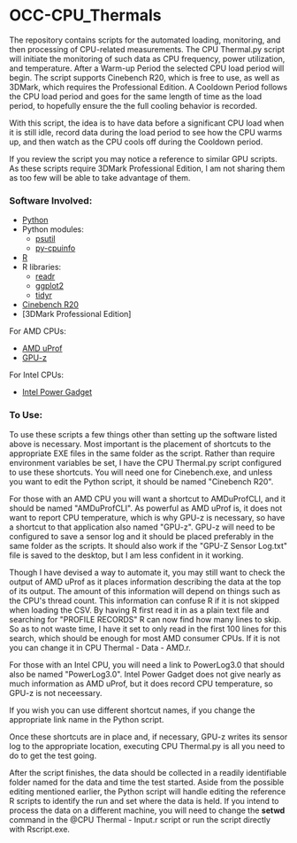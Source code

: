 # OCC-CPU_Thermals

The repository contains scripts for the automated loading, monitoring, and then processing of CPU-related measurements.
The CPU Thermal.py script will initiate the monitoring of such data as CPU frequency, power utilization, and temperature.
After a Warm-up Period the selected CPU load period will begin.
The script supports Cinebench R20, which is free to use, as well as 3DMark, which requires the Professional Edition.
A Cooldown Period follows the CPU load period and goes for the same length of time as the load period, to hopefully ensure the the full cooling behavior is recorded.

With this script, the idea is to have data before a significant CPU load when it is still idle, record data during the load period to see how the CPU warms up, and then watch as the CPU cools off during the Cooldown period.

If you review the script you may notice a reference to similar GPU scripts.
As these scripts require 3DMark Professional Edition, I am not sharing them as too few will be able to take advantage of them.

### Software Involved:

- [Python](https://www.python.org/)
- Python modules:
	- [psutil](https://pypi.org/project/psutil/)
	- [py-cpuinfo](https://pypi.org/project/py-cpuinfo/)
- [R](https://www.r-project.org)
- R libraries:
	- [readr](https://readr.tidyverse.org/)
	- [ggplot2](https://ggplot2.tidyverse.org/index.html)
	- [tidyr](https://tidyr.tidyverse.org/)
- [Cinebench R20](https://www.maxon.net/en-us/support/downloads/)
- [3DMark Professional Edition]

For AMD CPUs:
- [AMD uProf](https://developer.amd.com/amd-uprof/)
- [GPU-z](https://www.techpowerup.com/gpuz/)

For Intel CPUs:
- [Intel Power Gadget](https://software.intel.com/en-us/articles/intel-power-gadget)

### To Use:

To use these scripts a few things other than setting up the software listed above is necessary.
Most important is the placement of shortcuts to the appropriate EXE files in the same folder as the script.
Rather than require environment variables be set, I have the CPU Thermal.py script configured to use these shortcuts.
You will need one for Cinebench.exe, and unless you want to edit the Python script, it should be named "Cinebench R20".

For those with an AMD CPU you will want a shortcut to AMDuProfCLI, and it should be named "AMDuProfCLI".
As powerful as AMD uProf is, it does not want to report CPU temperature, which is why GPU-z is necessary, so have a shortcut to that application also named "GPU-z".
GPU-z will need to be configured to save a sensor log and it should be placed preferably in the same folder as the scripts.
It should also work if the "GPU-Z Sensor Log.txt" file is saved to the desktop, but I am less confident in it working.

Though I have devised a way to automate it, you may still want to check the output of AMD uProf as it places information describing the data at the top of its output.
The amount of this information will depend on things such as the CPU's thread count.
This information can confuse R if it is not skipped when loading the CSV.
By having R first read it in as a plain text file and searching for "PROFILE RECORDS" R can now find how many lines to skip.
So as to not waste time, I have it set to only read in the first 100 lines for this search, which should be enough for most AMD consumer CPUs.
If it is not you can change it in CPU Thermal - Data - AMD.r.

For those with an Intel CPU, you will need a link to PowerLog3.0 that should also be named "PowerLog3.0".
Intel Power Gadget does not give nearly as much information as AMD uProf, but it does record CPU temperature, so GPU-z is not neceessary.

If you wish you can use different shortcut names, if you change the appropriate link name in the Python script.

Once these shortcuts are in place and, if necessary, GPU-z writes its sensor log to the appropriate location, executing CPU Thermal.py is all you need to do to get the test going.

After the script finishes, the data should be collected in a readily identifiable folder named for the data and time the test started.
Aside from the possible editing mentioned earlier, the Python script will handle editing the reference R scripts to identify the run and set where the data is held.
If you intend to process the data on a different machine, you will need to change the **setwd** command in the @CPU Thermal - Input.r script or run the script directly with Rscript.exe.